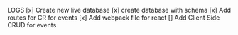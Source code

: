LOGS 
[x] Create new live database
[x] create database with schema
[x] Add routes for CR for events
[x] Add webpack file for react
[] Add Client Side CRUD for events

